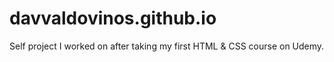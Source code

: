 # davvaldovinos.github.io

Self project I worked on after taking my first HTML & CSS course on Udemy.
